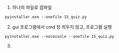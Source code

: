 1. 하나의 파일로 컴파일
```linux
pyinstaller.exe --onefile 15_quiz.py
```

2. gui 프로그램에서 cmd 창 띄우지 않고, 프로그램 실행
```linux
pyinstaller.exe --noconsole --onefile 15_quiz.py
```

3. 
